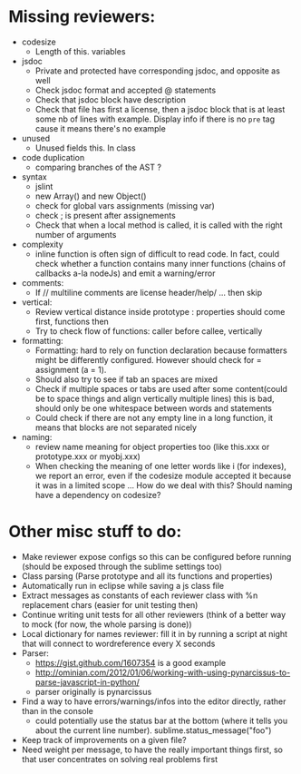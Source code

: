Missing reviewers:
==================

- codesize
	- Length of this. variables
- jsdoc
	- Private and protected have corresponding jsdoc, and opposite as well
	- Check jsdoc format and accepted @ statements
	- Check that jsdoc block have description
	- Check that file has first a license, then a jsdoc block that is at least some nb of lines with example. Display info if there is no `pre` tag cause it means there's no example
- unused
	- Unused fields this. In class
- code duplication
	- comparing branches of the AST ?
- syntax
	- jslint
	- new Array() and new Object()
	- check for global vars assignments (missing var)
	- check ; is present after assignements
	- Check that when a local method is called, it is called with the right number of arguments
- complexity
	- inline function is often sign of difficult to read code. In fact, could check whether a function contains many inner functions (chains of callbacks a-la nodeJs) and emit a warning/error
- comments:
	- If // multiline comments are license header/help/ ... then skip
- vertical:
	- Review vertical distance inside prototype : properties should come first, functions then
	- Try to check flow of functions: caller before callee, vertically
- formatting:
	- Formatting: hard to rely on function declaration because formatters might be differently configured. However should check for = assignment (a = 1).
	- Should also try to see if tab an spaces are mixed
	- Check if multiple spaces or tabs are used after some content(could be to space things and align vertically multiple lines) this is bad, should only be one whitespace between words and statements
	- Could check if there are not any empty line in a long function, it means that blocks are not separated nicely
- naming:
	- review name meaning for object properties too (like this.xxx or prototype.xxx or myobj.xxx)
	- When checking the meaning of one letter words like i (for indexes), we report an error, even if the codesize module accepted it because it was in a limited scope ... How do we deal with this? Should naming have a dependency on codesize?
	
Other misc stuff to do:
=======================

- Make reviewer expose configs so this can be configured before running (should be exposed through the sublime settings too)
- Class parsing (Parse prototype and all its functions and properties)
- Automatically run in eclipse while saving a js class file
- Extract messages as constants of each reviewer class with %n replacement chars (easier for unit testing then)
- Continue writing unit tests for all other reviewers (think of a better way to mock (for now, the whole parsing is done))
- Local dictionary for names reviewer: fill it in by running a script at night that will connect to wordreference every X seconds
- Parser:
	- https://gist.github.com/1607354 is a good example
	- http://ominian.com/2012/01/06/working-with-using-pynarcissus-to-parse-javascript-in-python/
	- parser originally is pynarcissus
- Find a way to have errors/warnings/infos into the editor directly, rather than in the console
	- could potentially use the status bar at the bottom (where it tells you about the current line number). sublime.status_message("foo")
- Keep track of improvements on a given file?
- Need weight per message, to have the really important things first, so that user concentrates on solving real problems first